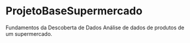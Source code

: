 # ProjetoBaseSupermercado
Fundamentos da Descoberta de Dados Análise de dados de produtos de um supermercado.
